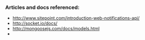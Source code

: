 ### Articles and docs referenced:
* http://www.sitepoint.com/introduction-web-notifications-api/
* http://socket.io/docs/
* http://mongoosejs.com/docs/models.html
* 